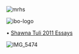 ![mrhs](https://user-images.githubusercontent.com/19508013/192880799-dd5e41f3-5c02-4701-ba0e-8acd2fc14a3a.jpeg)

![ibo-logo](https://user-images.githubusercontent.com/19508013/170845675-b78f6886-9f58-4396-85db-20946c6ad70c.jpg)

• [Shawna Tuli 2011 Essays](https://sites.google.com/site/litmagmav/documents)

![IMG_5474](https://user-images.githubusercontent.com/19508013/169332547-d6c22058-2570-4e9d-a28a-31c17a6e102c.jpeg)
